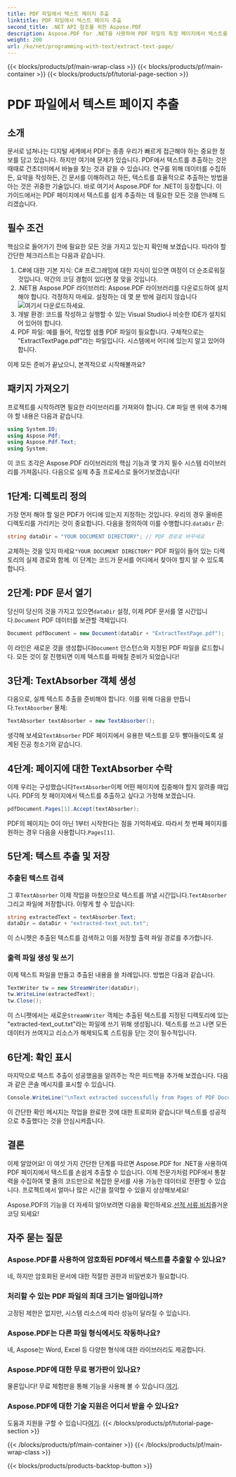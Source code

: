 ```yaml
---
title: PDF 파일에서 텍스트 페이지 추출
linktitle: PDF 파일에서 텍스트 페이지 추출
second_title: .NET API 참조를 위한 Aspose.PDF
description: Aspose.PDF for .NET을 사용하여 PDF 파일의 특정 페이지에서 텍스트를 추출하는 방법을 알아보세요.
weight: 200
url: /ko/net/programming-with-text/extract-text-page/
---
```


{{< blocks/products/pf/main-wrap-class >}}
{{< blocks/products/pf/main-container >}}
{{< blocks/products/pf/tutorial-page-section >}}

# PDF 파일에서 텍스트 페이지 추출

## 소개

문서로 넘쳐나는 디지털 세계에서 PDF는 종종 우리가 빠르게 접근해야 하는 중요한 정보를 담고 있습니다. 하지만 여기에 문제가 있습니다. PDF에서 텍스트를 추출하는 것은 때때로 건초더미에서 바늘을 찾는 것과 같을 수 있습니다. 연구를 위해 데이터를 수집하든, 요약을 작성하든, 긴 문서를 이해하려고 하든, 텍스트를 효율적으로 추출하는 방법을 아는 것은 귀중한 기술입니다. 바로 여기서 Aspose.PDF for .NET이 등장합니다. 이 가이드에서는 PDF 페이지에서 텍스트를 쉽게 추출하는 데 필요한 모든 것을 안내해 드리겠습니다.

## 필수 조건

핵심으로 들어가기 전에 필요한 모든 것을 가지고 있는지 확인해 보겠습니다. 따라야 할 간단한 체크리스트는 다음과 같습니다.

1. C#에 대한 기본 지식: C# 프로그래밍에 대한 지식이 있으면 여정이 더 순조로워질 것입니다. 약간의 코딩 경험이 있다면 잘 맞을 것입니다.
2. .NET용 Aspose.PDF 라이브러리: Aspose.PDF 라이브러리를 다운로드하여 설치해야 합니다. 걱정하지 마세요. 설정하는 데 몇 분 밖에 걸리지 않습니다![여기서 다운로드하세요](https://releases.aspose.com/pdf/net/).
3. 개발 환경: 코드를 작성하고 실행할 수 있는 Visual Studio나 비슷한 IDE가 설치되어 있어야 합니다.
4. PDF 파일: 예를 들어, 작업할 샘플 PDF 파일이 필요합니다. 구체적으로는 "ExtractTextPage.pdf"라는 파일입니다. 시스템에서 어디에 있는지 알고 있어야 합니다.

이제 모든 준비가 끝났으니, 본격적으로 시작해볼까요?

## 패키지 가져오기

프로젝트를 시작하려면 필요한 라이브러리를 가져와야 합니다. C# 파일 맨 위에 추가해야 할 내용은 다음과 같습니다.

```csharp
using System.IO;
using Aspose.Pdf;
using Aspose.Pdf.Text;
using System;
```

이 코드 조각은 Aspose.PDF 라이브러리의 핵심 기능과 몇 가지 필수 시스템 라이브러리를 가져옵니다. 다음으로 실제 추출 프로세스로 들어가보겠습니다!

## 1단계: 디렉토리 정의

가장 먼저 해야 할 일은 PDF가 어디에 있는지 지정하는 것입니다. 우리의 경우 올바른 디렉토리를 가리키는 것이 중요합니다. 다음을 정의하여 이를 수행합니다.`dataDir` 끈:

```csharp
string dataDir = "YOUR DOCUMENT DIRECTORY"; // PDF 경로로 바꾸세요
```

 교체하는 것을 잊지 마세요`"YOUR DOCUMENT DIRECTORY"` PDF 파일이 들어 있는 디렉토리의 실제 경로와 함께. 이 단계는 코드가 문서를 어디에서 찾아야 할지 알 수 있도록 합니다.

## 2단계: PDF 문서 열기

 당신이 당신의 것을 가지고 있으면`dataDir` 설정, 이제 PDF 문서를 열 시간입니다.`Document` PDF 데이터를 보관할 객체입니다.

```csharp
Document pdfDocument = new Document(dataDir + "ExtractTextPage.pdf");
```

 이 라인은 새로운 것을 생성합니다`Document` 인스턴스와 지정된 PDF 파일을 로드합니다. 모든 것이 잘 진행되면 이제 텍스트를 파헤칠 준비가 되었습니다!

## 3단계: TextAbsorber 객체 생성

 다음으로, 실제 텍스트 추출을 준비해야 합니다. 이를 위해 다음을 만듭니다.`TextAbsorber` 물체:

```csharp
TextAbsorber textAbsorber = new TextAbsorber();
```

 생각해 보세요`TextAbsorber` PDF 페이지에서 유용한 텍스트를 모두 빨아들이도록 설계된 진공 청소기와 같습니다. 

## 4단계: 페이지에 대한 TextAbsorber 수락

 이제 우리는 구성했습니다`TextAbsorber`이제 어떤 페이지에 집중해야 할지 알려줄 때입니다. PDF의 첫 페이지에서 텍스트를 추출하고 싶다고 가정해 보겠습니다.

```csharp
pdfDocument.Pages[1].Accept(textAbsorber);
```

 PDF의 페이지는 0이 아닌 1부터 시작한다는 점을 기억하세요. 따라서 첫 번째 페이지를 원하는 경우 다음을 사용합니다.`Pages[1]`.

## 5단계: 텍스트 추출 및 저장

### 추출된 텍스트 검색

 그 후`TextAbsorber` 이제 작업을 마쳤으므로 텍스트를 꺼낼 시간입니다.`TextAbsorber` 그리고 파일에 저장합니다. 이렇게 할 수 있습니다:

```csharp
string extractedText = textAbsorber.Text;
dataDir = dataDir + "extracted-text_out.txt";
```

이 스니펫은 추출된 텍스트를 검색하고 이를 저장할 출력 파일 경로를 추가합니다.

### 출력 파일 생성 및 쓰기

이제 텍스트 파일을 만들고 추출된 내용을 쓸 차례입니다. 방법은 다음과 같습니다.

```csharp
TextWriter tw = new StreamWriter(dataDir);
tw.WriteLine(extractedText);
tw.Close();
```

 이 스니펫에서는 새로운`StreamWriter` 객체는 추출된 텍스트를 지정된 디렉토리에 있는 "extracted-text_out.txt"라는 파일에 쓰기 위해 생성됩니다. 텍스트를 쓰고 나면 모든 데이터가 쓰여지고 리소스가 해제되도록 스트림을 닫는 것이 필수적입니다.

## 6단계: 확인 표시

마지막으로 텍스트 추출이 성공했음을 알려주는 작은 피드백을 추가해 보겠습니다. 다음과 같은 콘솔 메시지를 표시할 수 있습니다.

```csharp
Console.WriteLine("\nText extracted successfully from Pages of PDF Document.\nFile saved at " + dataDir);
```

이 간단한 확인 메시지는 작업을 완료한 것에 대한 트로피와 같습니다! 텍스트를 성공적으로 추출했다는 것을 안심시켜줍니다.

## 결론

이제 알았어요! 이 여섯 가지 간단한 단계를 따르면 Aspose.PDF for .NET을 사용하여 PDF 페이지에서 텍스트를 손쉽게 추출할 수 있습니다. 이제 전문가처럼 PDF에서 통찰력을 수집하여 몇 줄의 코드만으로 복잡한 문서를 사용 가능한 데이터로 전환할 수 있습니다. 프로젝트에서 얼마나 많은 시간을 절약할 수 있을지 상상해보세요!

 Aspose.PDF의 기능을 더 자세히 알아보려면 다음을 확인하세요.[선적 서류 비치](https://reference.aspose.com/pdf/net/)즐거운 코딩 되세요!

## 자주 묻는 질문

### Aspose.PDF를 사용하여 암호화된 PDF에서 텍스트를 추출할 수 있나요?
네, 하지만 암호화된 문서에 대한 적절한 권한과 비밀번호가 필요합니다.

### 처리할 수 있는 PDF 파일의 최대 크기는 얼마입니까?
고정된 제한은 없지만, 시스템 리소스에 따라 성능이 달라질 수 있습니다.

### Aspose.PDF는 다른 파일 형식에서도 작동하나요?
네, Aspose는 Word, Excel 등 다양한 형식에 대한 라이브러리도 제공합니다.

### Aspose.PDF에 대한 무료 평가판이 있나요?
 물론입니다! 무료 체험판을 통해 기능을 사용해 볼 수 있습니다.[여기](https://releases.aspose.com/).

### Aspose.PDF에 대한 기술 지원은 어디서 받을 수 있나요?
 도움과 지원을 구할 수 있습니다[여기](https://forum.aspose.com/c/pdf/10).
{{< /blocks/products/pf/tutorial-page-section >}}

{{< /blocks/products/pf/main-container >}}
{{< /blocks/products/pf/main-wrap-class >}}

{{< blocks/products/products-backtop-button >}}
